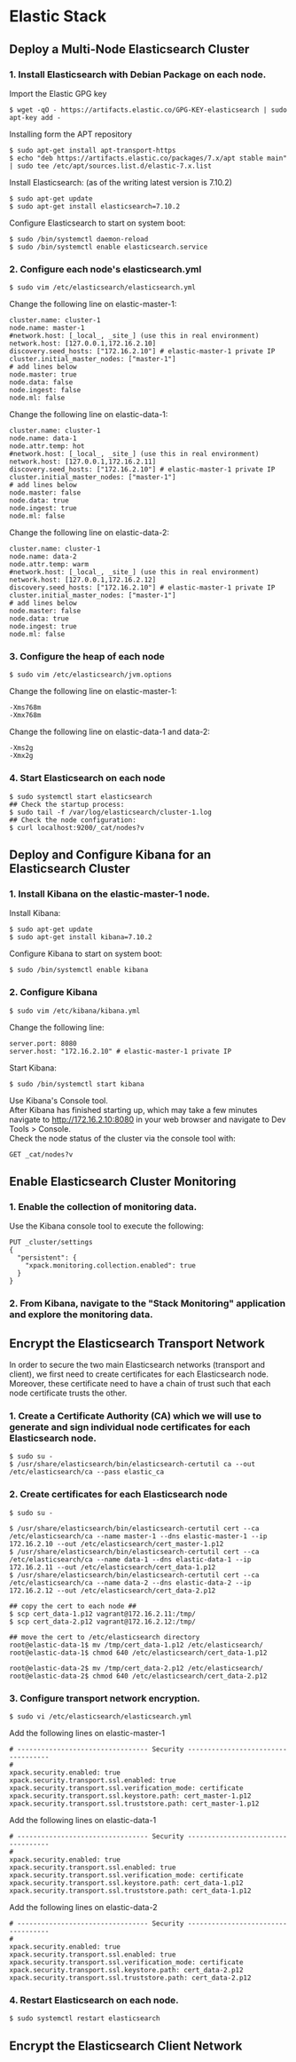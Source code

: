 # Elastic Stack 
## Deploy a Multi-Node Elasticsearch Cluster
### 1. Install Elasticsearch with Debian Package on each node.

Import the Elastic GPG key
```
$ wget -qO - https://artifacts.elastic.co/GPG-KEY-elasticsearch | sudo apt-key add -
```

Installing form the APT repository
```
$ sudo apt-get install apt-transport-https
$ echo "deb https://artifacts.elastic.co/packages/7.x/apt stable main" | sudo tee /etc/apt/sources.list.d/elastic-7.x.list
```

Install Elasticsearch: (as of the writing latest version is 7.10.2)
```
$ sudo apt-get update
$ sudo apt-get install elasticsearch=7.10.2
```

Configure Elasticsearch to start on system boot:
```
$ sudo /bin/systemctl daemon-reload
$ sudo /bin/systemctl enable elasticsearch.service
```

### 2. Configure each node's elasticsearch.yml
```
$ sudo vim /etc/elasticsearch/elasticsearch.yml
```

Change the following line on elastic-master-1:
```
cluster.name: cluster-1
node.name: master-1
#network.host: [_local_, _site_] (use this in real environment)
network.host: [127.0.0.1,172.16.2.10]
discovery.seed_hosts: ["172.16.2.10"] # elastic-master-1 private IP
cluster.initial_master_nodes: ["master-1"]
# add lines below
node.master: true
node.data: false
node.ingest: false
node.ml: false
```

Change the following line on elastic-data-1:
```
cluster.name: cluster-1
node.name: data-1
node.attr.temp: hot
#network.host: [_local_, _site_] (use this in real environment)
network.host: [127.0.0.1,172.16.2.11]
discovery.seed_hosts: ["172.16.2.10"] # elastic-master-1 private IP
cluster.initial_master_nodes: ["master-1"]
# add lines below
node.master: false
node.data: true
node.ingest: true
node.ml: false
```

Change the following line on elastic-data-2:
```
cluster.name: cluster-1
node.name: data-2
node.attr.temp: warm
#network.host: [_local_, _site_] (use this in real environment)
network.host: [127.0.0.1,172.16.2.12]
discovery.seed_hosts: ["172.16.2.10"] # elastic-master-1 private IP
cluster.initial_master_nodes: ["master-1"]
# add lines below
node.master: false
node.data: true
node.ingest: true
node.ml: false
```

### 3. Configure the heap of each node
```
$ sudo vim /etc/elasticsearch/jvm.options
```

Change the following line on elastic-master-1:
```
-Xms768m
-Xmx768m
```

Change the following line on elastic-data-1 and data-2:
```
-Xms2g
-Xmx2g
```

### 4. Start Elasticsearch on each node
```
$ sudo systemctl start elasticsearch
## Check the startup process:
$ sudo tail -f /var/log/elasticsearch/cluster-1.log
## Check the node configuration:
$ curl localhost:9200/_cat/nodes?v
```

## Deploy and Configure Kibana for an Elasticsearch Cluster

### 1. Install Kibana on the elastic-master-1 node.

Install Kibana:
```
$ sudo apt-get update
$ sudo apt-get install kibana=7.10.2
```

Configure Kibana to start on system boot:
```
$ sudo /bin/systemctl enable kibana
```

### 2. Configure Kibana
```
$ sudo vim /etc/kibana/kibana.yml
```

Change the following line:
```
server.port: 8080
server.host: "172.16.2.10" # elastic-master-1 private IP
```

Start Kibana:
```
$ sudo /bin/systemctl start kibana
```

Use Kibana's Console tool.  
After Kibana has finished starting up, which may take a few minutes navigate to http://172.16.2.10:8080 in your web browser and navigate to Dev Tools > Console.  
Check the node status of the cluster via the console tool with:
```
GET _cat/nodes?v
```

## Enable Elasticsearch Cluster Monitoring
### 1. Enable the collection of monitoring data.
Use the Kibana console tool to execute the following:
```
PUT _cluster/settings
{
  "persistent": {
    "xpack.monitoring.collection.enabled": true
  }
}
```

### 2. From Kibana, navigate to the "Stack Monitoring" application and explore the monitoring data.

## Encrypt the Elasticsearch Transport Network
In order to secure the two main Elasticsearch networks (transport and client), we first need to create certificates for each Elasticsearch node. Moreover, these certificate need to have a chain of trust such that each node certificate trusts the other.

### 1. Create a Certificate Authority (CA) which we will use to generate and sign individual node certificates for each Elasticsearch node.
```
$ sudo su -
$ /usr/share/elasticsearch/bin/elasticsearch-certutil ca --out /etc/elasticsearch/ca --pass elastic_ca
```

### 2. Create certificates for each Elasticsearch node
```
$ sudo su -

$ /usr/share/elasticsearch/bin/elasticsearch-certutil cert --ca /etc/elasticsearch/ca --name master-1 --dns elastic-master-1 --ip 172.16.2.10 --out /etc/elasticsearch/cert_master-1.p12
$ /usr/share/elasticsearch/bin/elasticsearch-certutil cert --ca /etc/elasticsearch/ca --name data-1 --dns elastic-data-1 --ip 172.16.2.11 --out /etc/elasticsearch/cert_data-1.p12
$ /usr/share/elasticsearch/bin/elasticsearch-certutil cert --ca /etc/elasticsearch/ca --name data-2 --dns elastic-data-2 --ip 172.16.2.12 --out /etc/elasticsearch/cert_data-2.p12

## copy the cert to each node ##
$ scp cert_data-1.p12 vagrant@172.16.2.11:/tmp/
$ scp cert_data-2.p12 vagrant@172.16.2.12:/tmp/

## move the cert to /etc/elasticsearch directory
root@elastic-data-1$ mv /tmp/cert_data-1.p12 /etc/elasticsearch/
root@elastic-data-1$ chmod 640 /etc/elasticsearch/cert_data-1.p12

root@elastic-data-2$ mv /tmp/cert_data-2.p12 /etc/elasticsearch/
root@elastic-data-2$ chmod 640 /etc/elasticsearch/cert_data-2.p12
```

### 3. Configure transport network encryption.
```
$ sudo vi /etc/elasticsearch/elasticsearch.yml
```

Add the following lines on elastic-master-1
```
# --------------------------------- Security -----------------------------------
#
xpack.security.enabled: true
xpack.security.transport.ssl.enabled: true
xpack.security.transport.ssl.verification_mode: certificate
xpack.security.transport.ssl.keystore.path: cert_master-1.p12
xpack.security.transport.ssl.truststore.path: cert_master-1.p12
```

Add the following lines on elastic-data-1
```
# --------------------------------- Security -----------------------------------
#
xpack.security.enabled: true
xpack.security.transport.ssl.enabled: true
xpack.security.transport.ssl.verification_mode: certificate
xpack.security.transport.ssl.keystore.path: cert_data-1.p12
xpack.security.transport.ssl.truststore.path: cert_data-1.p12
```

Add the following lines on elastic-data-2
```
# --------------------------------- Security -----------------------------------
#
xpack.security.enabled: true
xpack.security.transport.ssl.enabled: true
xpack.security.transport.ssl.verification_mode: certificate
xpack.security.transport.ssl.keystore.path: cert_data-2.p12
xpack.security.transport.ssl.truststore.path: cert_data-2.p12
```

### 4. Restart Elasticsearch on each node.
```
$ sudo systemctl restart elasticsearch
```
## Encrypt the Elasticsearch Client Network

